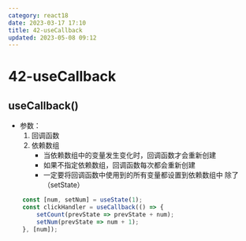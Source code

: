 ```yaml
---
category: react18
date: 2023-03-17 17:10
title: 42-useCallback
updated: 2023-05-08 09:12
---
```


# 42-useCallback

## useCallback()
- 参数：
    1. 回调函数
    2. 依赖数组
        - 当依赖数组中的变量发生变化时，回调函数才会重新创建
        - 如果不指定依赖数组，回调函数每次都会重新创建
        - 一定要将回调函数中使用到的所有变量都设置到依赖数组中
            除了（setState）

```jsx
    const [num, setNum] = useState(1);
    const clickHandler = useCallback(() => {
        setCount(prevState => prevState + num);
        setNum(prevState => num + 1);
    }, [num]);
```